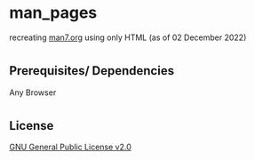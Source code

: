 # man_pages

recreating [man7.org](https://man7.org/linux/man-pages/index.html) using only HTML (as of 02 December 2022)
#

## Prerequisites/ Dependencies

Any Browser
#

## License

[GNU General Public License v2.0](https://choosealicense.com/licenses/gpl-2.0/)
